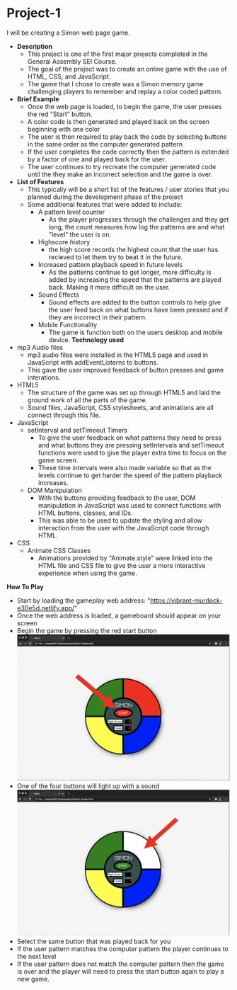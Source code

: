 # Project-1
I will be creating a Simon web page game.
- **Description**
  - This project is one of the first major projects completed in the General Assembly SEI Course.
  - The goal of the project was to create an online game with the use of HTML, CSS, and JavaScript.
  - The game that I chose to create was a Simon memory game challenging players to remember and replay a color coded pattern.
- **Brief Example**
  - Once the web page is loaded, to begin the game, the user presses the red "Start" button.
  - A color code is then generated and played back on the screen beginning with one color
  - The user is then required to play back the code by selecting buttons in the same order as the computer generated pattern
  - If the user completes the code correctly then the pattern is extended by a factor of one and played back for the user.
  - The user continues to try recreate the computer generated code until the they make an incorrect selection and the game is over.
- **List of Features**
  - This typically will be a short list of the features / user stories that you planned during the development phase of the project
  - Some additional features that were added to include:
    - A pattern level counter
      - As the player progresses through the challenges and they get long, the count measures how log the patterns are and what "level" the user is on.
    - Highscore history
      - the high score records the highest count that the user has recieved to let them try to beat it in the future.
    - Increased pattern playback speed in future levels
      - As the patterns continue to get longer, more difficulty is added by increasing the speed that the patterns are played back. Making it more difficult on the user.
    - Sound Effects
      - Sound effects are added to the button controls to help give the user feed back on what buttons have been pressed and if they are incorrect in their pattern.
    - Mobile Functionality 
      - The game is function both on the users desktop and mobile device.
**Technology used**
- mp3 Audio files
  - mp3 audio files were installed in the HTML5 page and used in JavaScript with addEventListerns to buttons.
  - This gave the user improved feedback of button presses and game interations.
- HTML5
  - The structure of the game was set up through HTML5 and laid the ground work of all the parts of the game.
  - Sound files, JavaScript, CSS stylesheets, and animations are all connect through this file.
- JavaScript
  - setInterval and setTimeout Timers
    - To give the user feedback on what patterns they need to press and what buttons they are pressing setIntervals and setTimeout functions were used to give the player extra time to focus on the game screen.
    - These time intervals were also made variable so that as the levels continue to get harder the speed of the pattern playback increases. 
  - DOM Manipulation
    - With the buttons providing feedback to the user, DOM manipulation in JavaScript was used to connect functions with HTML buttons, classes, and IDs.
    - This was able to be used to update the styling and allow interaction from the user with the JavaScript code through HTML.
- CSS
  - Animate CSS Classes
    - Animations provided by "Animate.style" were linked into the HTML file and CSS file to give the user a more interactive experience when using the game.


**How To Play**
- Start by loading the gameplay web address: "https://vibrant-murdock-e30e5d.netlify.app/"  
- Once the web address is loaded, a gameboard should appear on your screen
- Begin the game by pressing the red start button
![Start](README_Images/Simon1.png)
- One of the four buttons will light up with a sound
![GamePattern](README_Images/Simon2.png)
- Select the same button that was played back for you
- If the user pattern matches the computer pattern the player continues to the next level
- If the user pattern does not match the computer pattern then the game is over and the player will need to press the start button again to play a new game.

